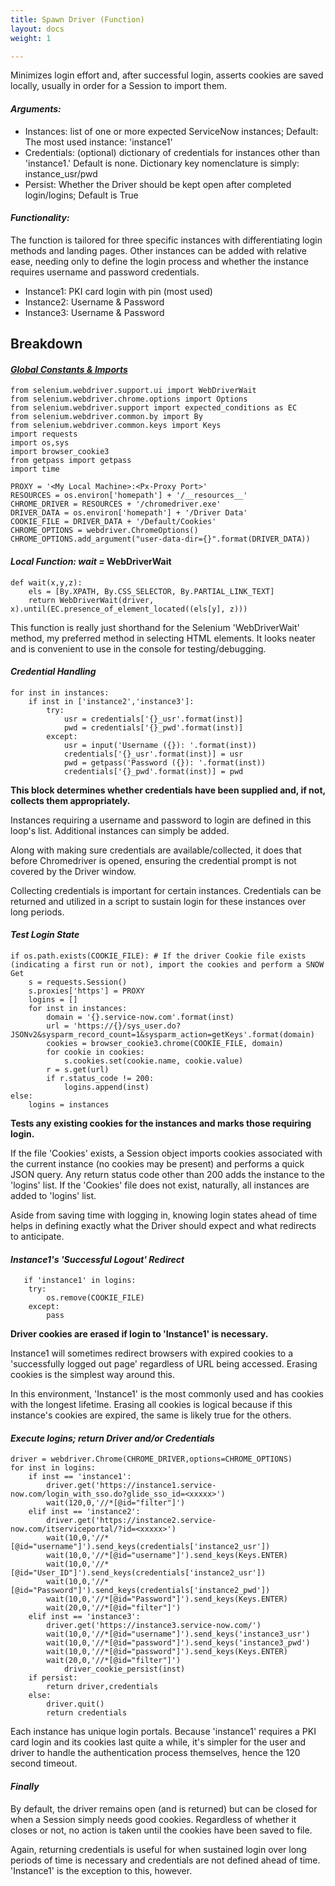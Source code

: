```yaml
---
title: Spawn Driver (Function)
layout: docs
weight: 1

---
```

Minimizes login effort and, after successful login, asserts cookies are saved locally, usually in order for a Session to import them.

#### **_Arguments:_**

* Instances: list of one or more expected ServiceNow instances; Default: The most used instance: 'instance1'
* Credentials: (optional) dictionary of credentials for instances other than 'instance1.' Default is none. Dictionary key nomenclature is simply: instance_usr/pwd
* Persist: Whether the Driver should be kept open after completed login/logins; Default is True

#### **_Functionality:_**

The function is tailored for three specific instances with differentiating login methods and landing pages. Other instances can be added with relative ease, needing only to define the login process and whether the instance requires username and password credentials.

* Instance1: PKI card login with pin (most used)
* Instance2: Username & Password
* Instance3: Username & Password

</hr>

## Breakdown

#### [**_Global Constants & Imports_**](/docs/connectors/spawn-driver-function/)

    from selenium.webdriver.support.ui import WebDriverWait
    from selenium.webdriver.chrome.options import Options
    from selenium.webdriver.support import expected_conditions as EC
    from selenium.webdriver.common.by import By
    from selenium.webdriver.common.keys import Keys
    import requests
    import os,sys
    import browser_cookie3
    from getpass import getpass
    import time
    
    PROXY = '<My Local Machine>:<Px-Proxy Port>'
    RESOURCES = os.environ['homepath'] + '/__resources__'
    CHROME_DRIVER = RESOURCES + '/chromedriver.exe'
    DRIVER_DATA = os.environ['homepath'] + '/Driver Data'
    COOKIE_FILE = DRIVER_DATA + '/Default/Cookies'
    CHROME_OPTIONS = webdriver.ChromeOptions()
    CHROME_OPTIONS.add_argument("user-data-dir={}".format(DRIVER_DATA))

#### **_Local Function: wait =_** WebDriverWait

    def wait(x,y,z):
        els = [By.XPATH, By.CSS_SELECTOR, By.PARTIAL_LINK_TEXT]
        return WebDriverWait(driver, x).until(EC.presence_of_element_located((els[y], z)))

This function is really just shorthand for the Selenium 'WebDriverWait' method, my preferred method in selecting HTML elements. It looks neater and is convenient to use in the console for testing/debugging.

#### **_Credential Handling_**

    for inst in instances:
        if inst in ['instance2','instance3']:
            try:
                usr = credentials['{}_usr'.format(inst)]
                pwd = credentials['{}_pwd'.format(inst)]
            except:
                usr = input('Username ({}): '.format(inst))
                credentials['{}_usr'.format(inst)] = usr
                pwd = getpass('Password ({}): '.format(inst))
                credentials['{}_pwd'.format(inst)] = pwd

**This block determines whether credentials have been supplied and, if not, collects them appropriately.**

Instances requiring a username and password to login are defined in this loop's list. Additional instances can simply be added. 

Along with making sure credentials are available/collected, it does that before Chromedriver is opened, ensuring the credential prompt is not covered by the Driver window.

Collecting credentials is important for certain instances. Credentials can be returned and utilized in a script to sustain login for these instances over long periods.

#### **_Test Login State_**

    if os.path.exists(COOKIE_FILE): # If the driver Cookie file exists (indicating a first run or not), import the cookies and perform a SNOW Get
        s = requests.Session()
        s.proxies['https'] = PROXY
        logins = []
        for inst in instances:
            domain = '{}.service-now.com'.format(inst)
            url = 'https://{}/sys_user.do?JSONv2&sysparm_record_count=1&sysparm_action=getKeys'.format(domain)
            cookies = browser_cookie3.chrome(COOKIE_FILE, domain)
            for cookie in cookies:
                s.cookies.set(cookie.name, cookie.value)
            r = s.get(url)
            if r.status_code != 200:
                logins.append(inst)
    else:
        logins = instances

**Tests any existing cookies for the instances and marks those requiring login.**

If the file 'Cookies' exists, a Session object imports cookies associated with the current instance (no cookies may be present) and performs a quick JSON query. Any return status code other than 200 adds the instance to the 'logins' list. If the 'Cookies' file does not exist, naturally, all instances are added to 'logins' list.

Aside from saving time with logging in, knowing login states ahead of time helps in defining exactly what the Driver should expect and what redirects to anticipate.

#### **_Instance1's 'Successful Logout' Redirect_**

       if 'instance1' in logins:
        try:
            os.remove(COOKIE_FILE)
        except:
            pass

**Driver cookies are erased if login to 'Instance1' is necessary.**

Instance1 will sometimes redirect browsers with expired cookies to a 'successfully logged out page' regardless of URL being accessed. Erasing cookies is the simplest way around this.

In this environment, 'Instance1' is the most commonly used and has cookies with the longest lifetime. Erasing all cookies is logical because if this instance's cookies are expired, the same is likely true for the others.

#### **_Execute logins; return Driver and/or Credentials_**

    driver = webdriver.Chrome(CHROME_DRIVER,options=CHROME_OPTIONS)
    for inst in logins:
        if inst == 'instance1':
            driver.get('https://instance1.service-now.com/login_with_sso.do?glide_sso_id=<xxxxx>')
            wait(120,0,'//*[@id="filter"]')
        elif inst == 'instance2':
            driver.get('https://instance2.service-now.com/itserviceportal/?id=<xxxxx>')
            wait(10,0,'//*[@id="username"]').send_keys(credentials['instance2_usr'])
            wait(10,0,'//*[@id="username"]').send_keys(Keys.ENTER)
            wait(10,0,'//*[@id="User_ID"]').send_keys(credentials['instance2_usr'])
            wait(10,0,'//*[@id="Password"]').send_keys(credentials['instance2_pwd'])
            wait(10,0,'//*[@id="Password"]').send_keys(Keys.ENTER)
            wait(20,0,'//*[@id="filter"]')
        elif inst == 'instance3':
            driver.get('https://instance3.service-now.com/')
            wait(10,0,'//*[@id="username"]').send_keys('instance3_usr')
            wait(10,0,'//*[@id="password"]').send_keys('instance3_pwd')
            wait(10,0,'//*[@id="password"]').send_keys(Keys.ENTER)
            wait(20,0,'//*[@id="filter"]')
    	        driver_cookie_persist(inst)
        if persist:
            return driver,credentials
        else:
            driver.quit()
            return credentials

Each instance has unique login portals. Because 'instance1' requires a PKI card login and its cookies last quite a while, it's simpler for the user and driver to handle the authentication process themselves, hence the 120 second timeout.

#### **_Finally_**

By default, the driver remains open (and is returned) but can be closed for when a Session simply needs good cookies. Regardless of whether it closes or not, no action is taken until the cookies have been saved to file.

Again, returning credentials is useful for when sustained login over long periods of time is necessary and credentials are not defined ahead of time. 'Instance1' is the exception to this, however.